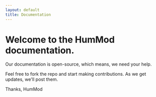 ```yaml
---
layout: default
title: Documentation
---
```


# Welcome to the HumMod documentation.

Our documentation is open-source, which means, we need your help.

Feel free to fork the repo and start making contributions.  As we get updates, we'll post them.

Thanks,
HumMod